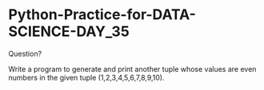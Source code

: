 # Python-Practice-for-DATA-SCIENCE-DAY_35
Question?

Write a program to generate and print another tuple whose values are even numbers in the given tuple (1,2,3,4,5,6,7,8,9,10).
